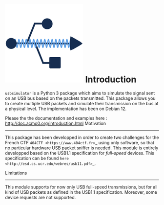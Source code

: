 ![Logo](docs/source/logo.svg)
Introduction
============

`usbsimulator` is a Python 3 package which aims to simulate the signal sent on an USB bus based on the packets transmitted.
This package allows you to create multiple USB packets and simulate their transmission on the bus at a physical level.
The implementation has been on Debian 12.

Please the the documentation and examples here : http://doc.acmo0.org/introduction.html
Motivation
**********
This package has been developped in order to create two challenges for the French CTF `404CTF <https://www.404ctf.fr>`_ using only software, so that no particular hardware USB packet sniffer is needed. This module is entirely developped based on the USB1.1 specification for *full-speed* devices.
This specification can be found `here <http://esd.cs.ucr.edu/webres/usb11.pdf>`_.

Limitations
***********
This module supports for now only USB full-speed transmissions, but for all kind of USB packets as defined in the USB1.1 specification. Moreover, some device requests are not supported.
